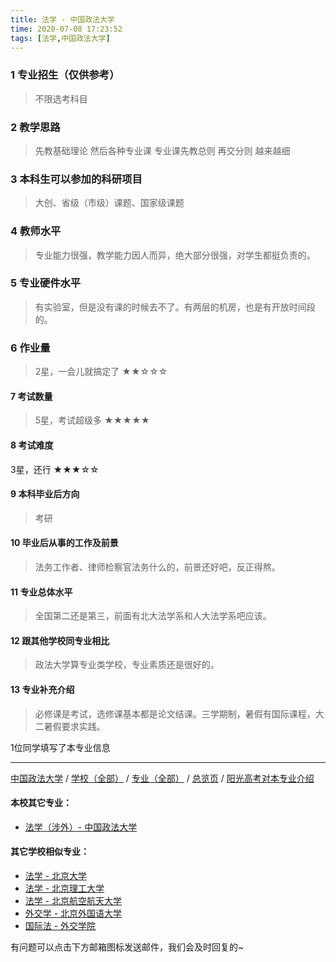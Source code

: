 ```yaml
---
title: 法学 - 中国政法大学
time: 2020-07-08 17:23:52
tags: [法学,中国政法大学]
---
```

### 1 专业招生（仅供参考）  
> 不限选考科目 


### 2 教学思路
> 先教基础理论 然后各种专业课 专业课先教总则 再交分则 越来越细


### 3 本科生可以参加的科研项目
>  大创、省级（市级）课题、国家级课题


### 4 教师水平
> 专业能力很强，教学能力因人而异，绝大部分很强，对学生都挺负责的。


### 5 专业硬件水平
> 有实验室，但是没有课的时候去不了。有两层的机房，也是有开放时间段的。


### 6 作业量
>2星，一会儿就搞定了
★★☆☆☆


#### 7 考试数量
>5星，考试超级多
★★★★★


#### 8 考试难度
> 
3星，还行
★★★☆☆


#### 9 本科毕业后方向
> 考研


#### 10 毕业后从事的工作及前景
> 法务工作者、律师检察官法务什么的，前景还好吧，反正得熬。


#### 11 专业总体水平
> 全国第二还是第三，前面有北大法学系和人大法学系吧应该。


#### 12 跟其他学校同专业相比
> 政法大学算专业类学校，专业素质还是很好的。


#### 13 专业补充介绍
> 必修课是考试，选修课基本都是论文结课。三学期制，暑假有国际课程，大二暑假要求实践。

1位同学填写了本专业信息
***
[中国政法大学](https://univgo.github.io/2020/07/08/中国政法大学) / [学校（全部）](https://univgo.github.io/2020/07/09/学校汇总页) / [专业（全部）](https://univgo.github.io/2020/07/09/专业汇总页) / [总览页](https://univgo.github.io/2020/07/09/总览) / [阳光高考对本专业介绍](http://gaokao.chsi.com.cn/sch/zyk/view.do?schId=73394671&specId=73381155
)
#### 本校其它专业：
- [法学（涉外）- 中国政法大学](https://univgo.github.io/2020/07/08/法学（涉外）%20-%20中国政法大学)

#### 其它学校相似专业：
- [法学 - 北京大学](https://univgo.github.io/2020/07/08/法学%20-%20北京大学)
- [法学 - 北京理工大学](https://univgo.github.io/2020/07/08/法学%20-%20北京理工大学)
- [法学 - 北京航空航天大学](https://univgo.github.io/2020/07/08/法学%20-%20北京航空航天大学)
- [外交学 - 北京外国语大学](https://univgo.github.io/2020/07/08/外交学%20-%20北京外国语大学)
- [国际法 - 外交学院](https://univgo.github.io/2020/07/08/国际法%20-%20外交学院)

有问题可以点击下方邮箱图标发送邮件，我们会及时回复的~